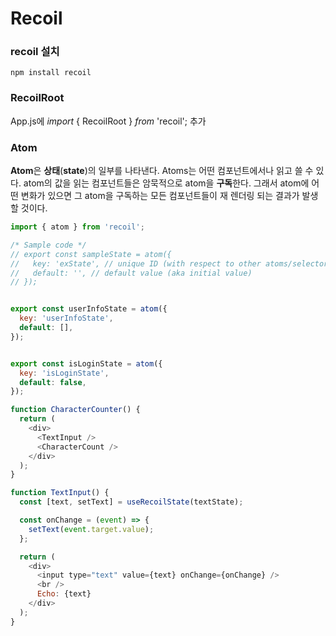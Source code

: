 # Recoil

### recoil 설치

`npm install recoil`



### RecoilRoot

App.js에 *import* { RecoilRoot } *from* 'recoil'; 추가



### Atom

**Atom**은 **상태**(**state**)의 일부를 나타낸다. Atoms는 어떤 컴포넌트에서나 읽고 쓸 수 있다. atom의 값을 읽는 컴포넌트들은 암묵적으로 atom을 **구독**한다. 그래서 atom에 어떤 변화가 있으면 그 atom을 구독하는 모든 컴포넌트들이 재 렌더링 되는 결과가 발생할 것이다.

```javascript
import { atom } from 'recoil';

/* Sample code */
// export const sampleState = atom({
//   key: 'exState', // unique ID (with respect to other atoms/selectors)
//   default: '', // default value (aka initial value)
// });


export const userInfoState = atom({
  key: 'userInfoState',
  default: [],
});


export const isLoginState = atom({
  key: 'isLoginState',
  default: false,
});
```

```javascript
function CharacterCounter() {
  return (
    <div>
      <TextInput />
      <CharacterCount />
    </div>
  );
}

function TextInput() {
  const [text, setText] = useRecoilState(textState);

  const onChange = (event) => {
    setText(event.target.value);
  };

  return (
    <div>
      <input type="text" value={text} onChange={onChange} />
      <br />
      Echo: {text}
    </div>
  );
}
```



